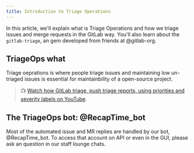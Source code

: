 ```yaml
---
title: Introduction to Triage Operations
---
```


In this article, we'll explain what is Triage Operations and how we triage issues and merge requests in the GitLab way. You'll also learn about the `gitlab-triage`, an gem developed from friends at @gitlab-org.

## TriageOps what

Triage oeprations is where people triage issues and maintaining low un-triaged issues is essential for maintainbility of a open-source project.

> :tv: [Watch how GitLab triage, push triage reports, using priorities and severity labels on YouTube](https://www.youtube-nocookie.com/watch?v=qOlN2G1BDhk).

## The TriageOps bot: @RecapTime_bot

Most of the automated issue and MR replies are handled by our bot, @RecapTime_bot. To access that account on API or even in the GUI, please ask an question in our staff lounge chats.
